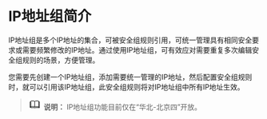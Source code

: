 # IP地址组简介<a name="vpc_IPAddressGroup_0002"></a>

IP地址组是多个IP地址的集合，可被安全组规则引用，可统一管理具有相同安全要求或需要频繁修改的IP地址。通过使用IP地址组，可有效应对需要重复多次编辑安全组规则的场景，方便管理。

您需要先创建一个IP地址组，添加需要统一管理的IP地址，然后配置安全组规则时，就可以引用该IP地址组，此安全组规则将对IP地址组中所有IP地址生效。

>![](public_sys-resources/icon-note.gif) **说明：** 
>IP地址组功能目前仅在“华北-北京四”开放。

